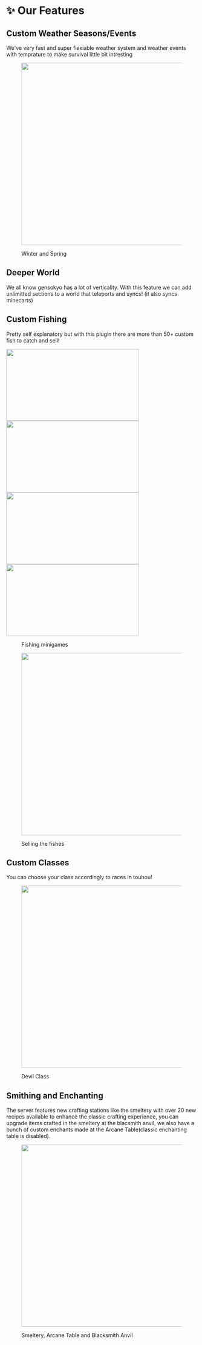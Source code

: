 # ✨ **Our Features**

## **Custom Weather Seasons/Events**

We've very fast and super flexiable weather system and weather events with temprature to make survival little bit intresting

<figure><img src="https://cdn.discordapp.com/attachments/1013892135298273431/1138911333937590372/season.webp" width="720" height="480" alt=""><figcaption><p>Winter and Spring</p></figcaption></figure>

## **Deeper World**

We all know gensokyo has a lot of verticality. With this feature we can add unlimitted sections to a world that teleports and syncs! (it also syncs minecarts)


## **Custom Fishing**

Pretty self explanatory but with this plugin there are more than 50+ custom fish to catch and sell!

<img src="https://cdn.discordapp.com/attachments/1013892135298273431/1138927224750358568/fish1_opti2.gif" width="350" height="189" />
<img src="https://cdn.discordapp.com/attachments/1013892135298273431/1138927223672422422/fish2_optimized.gif" width="350" height="189" />
<img src="https://cdn.discordapp.com/attachments/1013892135298273431/1138927223244595400/fish3_optimized.gif" width="350" height="189" />
<img src="https://cdn.discordapp.com/attachments/1013892135298273431/1138927224393834516/lava_fish_opti2.gif" width="350" height="189" />
<figure><figcaption><p>Fishing minigames</p></figcaption></figure>

<figure><img src="https://cdn.discordapp.com/attachments/1013892135298273431/1138927225060733028/sellfish_optimized.gif" width="720" height="480" alt=""><figcaption><p>Selling the fishes</p></figcaption></figure>

## **Custom Classes**

You can choose your class accordingly to races in touhou!

<figure><img src="https://cdn.discordapp.com/attachments/1013892135298273431/1138891923298472027/class.webp" width="720" height="480" alt=""><figcaption><p>Devil Class</p></figcaption></figure>


## **Smithing and Enchanting**

The server features new crafting stations like the smeltery with over 20 new recipes available to enhance the classic crafting experience, you can upgrade items crafted in the smeltery at the blacsmith anvil, we also have a bunch of custom enchants made at the Arcane Table(classic enchanting table is disabled).

<figure><img src="https://cdn.discordapp.com/attachments/1013892135298273431/1138901684861534218/tables.jpg" width="720" height="480" alt=""><figcaption><p>Smeltery, Arcane Table and Blacksmith Anvil</p></figcaption></figure>